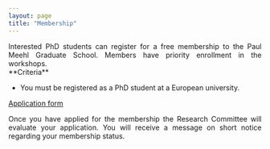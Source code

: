 ```yaml
---
layout: page
title: "Membership"
---
```

<div style="text-align: justify;">
Interested PhD students can register for a free membership to the Paul Meehl Graduate School. Members have priority enrollment in the workshops.
</div>
**Criteria**

- You must be registered as a PhD student at a European university.



[Application form](https://forms.office.com/Pages/ResponsePage.aspx?id=R_J9zM5gD0qddXBM9g78ZP_Kihp-VglPgWom9gajHXdUMUcwQ1FXS1Q4MVY0M0gwWTVWR0MwU1ZHRS4u)

<div style="text-align: justify;">
Once you have applied for the membership the Research Committee will evaluate your application. You will receive a message on short notice regarding your membership status.
</div>
